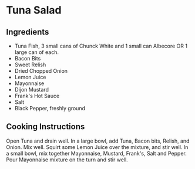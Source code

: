 # Tuna Salad

## Ingredients

 - Tuna Fish, 3 small cans of Chunck White and 1 small can Albecore OR 1 large can of each.
 - Bacon Bits
 - Sweet Relish
 - Dried Chopped Onion
 - Lemon Juice
 - Mayonnaise
 - Dijon Mustard
 - Frank's Hot Sauce
 - Salt
 - Black Pepper, freshly ground

## Cooking Instructions

Open Tuna and drain well.
In a large bowl, add Tuna, Bacon bits, Relish, and Onion.
Mix well.
Squirt some Lemon Juice over the mixture, and stir well.
In a small bowl, mix together Mayonnaise, Mustard, Frank's, Salt and Pepper.
Pour Mayonnaise mixture on the turn and stir well.
